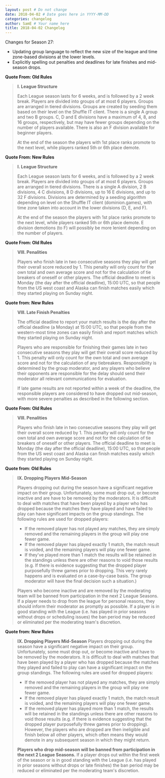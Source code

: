 ```yaml
---
layout: post # Do not change
date: 2018-04-02 # Date goes here in YYYY-MM-DD
categories: changelog
author: SamE # Your name here
title: 2018-04-02 Changelog
---
```


Changes for Season 27:
* Updating group language to reflect the new size of the league and time zone-based divisions at the lower levels.
* Explicitly spelling out penalties and deadlines for late finishes and mid-season drops.

**Quote From: Old Rules**
> **I. League Structure**
>
> Each League season lasts for 6 weeks, and is followed by a 2 week break. Players are divided into groups of at most 6 players. Groups are arranged in tiered divisions. Groups are created by seeding them based on their level on the Shuffle IT client. There is a single A group and two B groups. C, D and E divisions have a maximum of 4, 8, and 16 groups, respectively, but may have fewer groups depending on the number of players available. There is also an F division available for beginner players.
>
> At the end of the season the players with 1st place ranks promote to the next level, while players ranked 5th or 6th place demote.

**Quote From: New Rules**
> **I. League Structure**
>
> Each League season lasts for 6 weeks, and is followed by a 2 week break. Players are divided into groups of at most 6 players. Groups are arranged in tiered divisions. There is a single A division, 2 B divisions, 4 C divisions, 8 D divisions, up to 16 E divisions, and up to 32 F divisions. Divisions are determined by a seeding algorithm depending on level on the Shuffle IT client (dominion.games), with time zone taken into account in the lower divisions (D, E, and F).
>
> At the end of the season the players with 1st place ranks promote to the next level, while players ranked 5th or 6th place demote. E division demotions (to F) will possibly be more lenient depending on the number of players.

**Quote From: Old Rules**
> **VIII. Penalities**
>
> Players who finish late in two consecutive seasons they play will get their overall score reduced by 1. This penalty will only count for the own total and own average score and not for the calculation of tie breakers of oneself or other players. The official deadline to meet is Monday (the day after the official deadline), 15:00 UTC, so that people from the US west coast and Alaska can finish matches easily which they started playing on Sunday night.

**Quote from: New Rules**
> **VIII. Late Finish Penalties**
>
> The official deadline to report your match results is the day after the official deadline (a Monday) at 15:00 UTC, so that people from the western-most time zones can easily finish and report matches which they started playing on Sunday night.
>
> Players who are responsible for finishing their games late in two consecutive seasons they play will get their overall score reduced by 1. This penalty will only count for the own total and own average score and not for the calculation of any tiebreakers. Responsibility is determined by the group moderator, and any players who believe their opponents are responsible for the delay should send their moderator all relevant communications for evaluation.
>
> If late game results are not reported within a week of the deadline, the responsible players are considered to have dropped out mid-season, with more severe penalties as described in the following section.

**Quote From: Old Rules**
> **VIII. Penalities**
>
> Players who finish late in two consecutive seasons they play will get their overall score reduced by 1. This penalty will only count for the own total and own average score and not for the calculation of tie breakers of oneself or other players. The official deadline to meet is Monday (the day after the official deadline), 15:00 UTC, so that people from the US west coast and Alaska can finish matches easily which they started playing on Sunday night.

**Quote from: Old Rules**
> **IX. Dropping Players Mid-Season**
>
> Players dropping out during the season have a significant negative impact on their group. Unfortunately, some must drop out, or become inactive and are have to be removed by the moderators. It is difficult to deal with matches that have been played by a player who has dropped because the matches they have played and have failed to play can have significant impacts on the group standings. The following rules are used for dropped players:
>
> * If the removed player has not played any matches, they are simply removed and the remaining players in the group will play one fewer game.
> * If the removed player has played exactly 1 match, the match result is voided, and the remaining players will play one fewer game.
> * If they've played more than 1 match the results will be retained in the standings unless there are other reasons to void those results (e.g. If there is evidence suggesting that the dropped player purposefully threw games prior to dropping. This very rarely happens and is evaluated on a case-by-case basis. The group moderator will have the final decision such a situation.)
>
> Players who become inactive and are removed by the moderating team will be banned from participation in the next 2 League Seasons. If a player needs to drop from the league for personal reasons, they should inform their moderator as promptly as possible. If a player is in good standing with the League (i.e. has played in prior seasons without drops or scheduling issues) the ban period may be reduced or eliminated per the moderating team's discretion.

**Quote from: New Rules**
> **IX. Dropping Players Mid-Season**
> Players dropping out during the season have a significant negative impact on their group. Unfortunately, some must drop out, or become inactive and have to be removed by the moderators. It is difficult to deal with matches that have been played by a player who has dropped because the matches they played and failed to play can have a significant impact on the group standings. The following rules are used for dropped players:
> * If the removed player has not played any matches, they are simply removed and the remaining players in the group will play one fewer game.
> * If the removed player has played exactly 1 match, the match result is voided, and the remaining players will play one fewer game.
> * If the removed player has played more than 1 match, the results will be retained in the standings unless there are other reasons to void those results (e.g. if there is evidence suggesting that the dropped player purposefully threw games prior to dropping). However, the players who are dropped are then ineligible and finish below all other players, which often means they would demote in any subsequent season in which they might return.
>
> **Players who drop mid-season will be banned from participation in the next 2 League Seasons.** If a player drops out within the first week of the season or is in good standing with the League (i.e. has played in prior seasons without drops or late finishes) the ban period may be reduced or eliminated per the moderating team's discretion.
